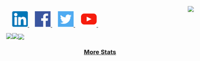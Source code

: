 <a href="https://stackoverflow.com/users/1544937/jacob-philpott?tab=profile">
    <picture>
        <source media="(prefers-color-scheme: dark)" srcset="https://github-readme-stats.vercel.app/api/top-langs/?username=jgphilpott&hide_title=true&langs_count=10&hide=G-code&hide_border=true&theme=dark&bg_color=0e1116&title_color=ffffff&text_color=ffffff&layout=donut-vertical&exclude_repo=babel,convert">
        <img align="right" src="https://github-readme-stats.vercel.app/api/top-langs/?username=jgphilpott&hide_title=true&langs_count=10&hide=G-code&hide_border=true&layout=donut-vertical&exclude_repo=babel,convert">
    </picture>
</a>

&nbsp;&nbsp;&nbsp;
<a href="https://www.linkedin.com/in/jgphilpott">
    <picture>
        <source media="(prefers-color-scheme: dark)" srcset="https://github.com/jgphilpott/jgphilpott/blob/main/imgs/dark/linkedin.png">
        <img src="https://github.com/jgphilpott/jgphilpott/blob/main/imgs/light/linkedin.png" width="42" height="42">
    </picture>
</a>
&nbsp;&nbsp;&nbsp;
<a href="https://www.facebook.com/jgphilpott">
    <picture>
        <source media="(prefers-color-scheme: dark)" srcset="https://github.com/jgphilpott/jgphilpott/blob/main/imgs/dark/facebook.png">
        <img src="https://github.com/jgphilpott/jgphilpott/blob/main/imgs/light/facebook.png" width="42" height="42">
    </picture>
</a>
&nbsp;&nbsp;&nbsp;
<a href="https://twitter.com/__jgphilpott__">
    <picture>
        <source media="(prefers-color-scheme: dark)" srcset="https://github.com/jgphilpott/jgphilpott/blob/main/imgs/dark/twitter.png">
        <img src="https://github.com/jgphilpott/jgphilpott/blob/main/imgs/light/twitter.png" width="42" height="42">
    </picture>
</a>
&nbsp;&nbsp;&nbsp;
<a href="https://www.youtube.com/@jgphilpott">
    <picture>
        <source media="(prefers-color-scheme: dark)" srcset="https://github.com/jgphilpott/jgphilpott/blob/main/imgs/dark/youtube.png">
        <img src="https://github.com/jgphilpott/jgphilpott/blob/main/imgs/light/youtube.png" width="42" height="42">
    </picture>
</a>
&nbsp;&nbsp;&nbsp;

<a href="https://github.com/jgphilpott/github-readme-stats">
    <picture>
        <source media="(prefers-color-scheme: dark)" srcset="https://github-readme-stats.vercel.app/api?username=jgphilpott&hide_title=true&include_all_commits=true&count_private=true&show_icons=true&hide_border=true&theme=dark&bg_color=0e1116&title_color=ffffff&text_color=ffffff&icon_color=1f6feb">
        <img align="left" src="https://github-readme-stats.vercel.app/api?username=jgphilpott&hide_title=true&include_all_commits=true&count_private=true&show_icons=true&hide_border=true">
    </picture>
</a>

<a href="https://github.com/jgphilpott/github-readme-streak-stats">
    <picture>
        <source media="(prefers-color-scheme: dark)" srcset="https://github-readme-streak-stats.herokuapp.com/?user=jgphilpott&hide_border=true&theme=dark&background=0e1116">
        <img align="left" src="https://github-readme-streak-stats.herokuapp.com/?user=jgphilpott&hide_border=true">
    </picture>
</a>

<a href="https://github.com/jgphilpott/github-readme-activity-graph">
    <picture>
        <source media="(prefers-color-scheme: dark)" srcset="https://github-readme-activity-graph.vercel.app/graph?username=jgphilpott&theme=github-dark&area=true&hide_border=true&custom_title=Past%20Months%20Activity&color=ffffff&bg_color=0e1116">
        <img align="center" src="https://github-readme-activity-graph.vercel.app/graph?username=jgphilpott&theme=github-light&area=true&hide_border=true&custom_title=Past%20Months%20Activity">
    </picture>
</a>

<h3 align="center">
    <a href="https://www.githubtrends.io/wrapped/jgphilpott">
        More Stats
    </a>
</h3>
